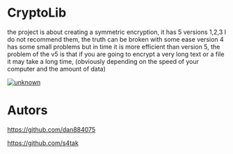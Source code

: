 # CryptoLib

the project is about creating a symmetric encryption, it has 5 versions 1,2,3 I do not recommend them, the truth can be broken with some ease version 4 has some small problems but in time it is more efficient than version 5, the problem of the v5 is that if you are going to encrypt a very long text or a file it may take a long time, (obviously depending on the speed of your computer and the amount of data)

<a href="https://ibb.co/Vg1rXqK"><img src="https://i.ibb.co/K2PRCr1/unknown.png" alt="unknown" border="0"></a>

# Autors

https://github.com/dan884075

https://github.com/s4tak
